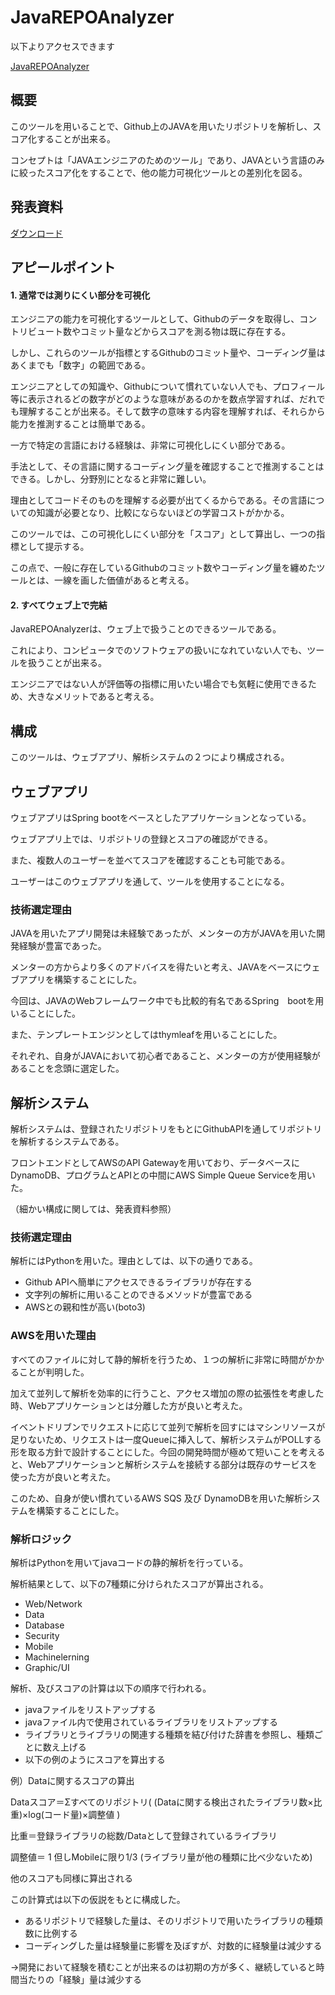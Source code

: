 # JavaREPOAnalyzer
以下よりアクセスできます

[JavaREPOAnalyzer](http://springboot-dev.eba-cxerme7m.ap-northeast-1.elasticbeanstalk.com)

## 概要
このツールを用いることで、Github上のJAVAを用いたリポジトリを解析し、スコア化することが出来る。

コンセプトは「JAVAエンジニアのためのツール」であり、JAVAという言語のみに絞ったスコア化をすることで、他の能力可視化ツールとの差別化を図る。

## 発表資料
[ダウンロード](https://github.com/moritaoy/PJ-intern-JavaREPOAnalyzer/blob/main/%E6%88%90%E6%9E%9C%E7%99%BA%E8%A1%A8%E4%BC%9A(pjintern-2020).pptx?raw=true)

## アピールポイント

#### 1. 通常では測りにくい部分を可視化
エンジニアの能力を可視化するツールとして、Githubのデータを取得し、コントリビュート数やコミット量などからスコアを測る物は既に存在する。

しかし、これらのツールが指標とするGithubのコミット量や、コーディング量はあくまでも「数字」の範囲である。

エンジニアとしての知識や、Githubについて慣れていない人でも、プロフィール等に表示されるどの数字がどのような意味があるのかを数点学習すれば、だれでも理解することが出来る。そして数字の意味する内容を理解すれば、それらから能力を推測することは簡単である。

一方で特定の言語における経験は、非常に可視化しにくい部分である。

手法として、その言語に関するコーディング量を確認することで推測することはできる。しかし、分野別にとなると非常に難しい。

理由としてコードそのものを理解する必要が出てくるからである。その言語についての知識が必要となり、比較にならないほどの学習コストがかかる。

このツールでは、この可視化しにくい部分を「スコア」として算出し、一つの指標として提示する。

この点で、一般に存在しているGithubのコミット数やコーディング量を纏めたツールとは、一線を画した価値があると考える。

#### 2. すべてウェブ上で完結
JavaREPOAnalyzerは、ウェブ上で扱うことのできるツールである。

これにより、コンピュータでのソフトウェアの扱いになれていない人でも、ツールを扱うことが出来る。

エンジニアではない人が評価等の指標に用いたい場合でも気軽に使用できるため、大きなメリットであると考える。

## 構成
このツールは、ウェブアプリ、解析システムの２つにより構成される。

## ウェブアプリ
ウェブアプリはSpring bootをベースとしたアプリケーションとなっている。

ウェブアプリ上では、リポジトリの登録とスコアの確認ができる。

また、複数人のユーザーを並べてスコアを確認することも可能である。

ユーザーはこのウェブアプリを通して、ツールを使用することになる。

### 技術選定理由
JAVAを用いたアプリ開発は未経験であったが、メンターの方がJAVAを用いた開発経験が豊富であった。

メンターの方からより多くのアドバイスを得たいと考え、JAVAをベースにウェブアプリを構築することにした。

今回は、JAVAのWebフレームワーク中でも比較的有名であるSpring　bootを用いることにした。

また、テンプレートエンジンとしてはthymleafを用いることにした。

それぞれ、自身がJAVAにおいて初心者であること、メンターの方が使用経験があることを念頭に選定した。

## 解析システム
解析システムは、登録されたリポジトリをもとにGithubAPIを通してリポジトリを解析するシステムである。

フロントエンドとしてAWSのAPI Gatewayを用いており、データベースにDynamoDB、プログラムとAPIとの中間にAWS Simple Queue Serviceを用いた。

（細かい構成に関しては、発表資料参照）

### 技術選定理由
解析にはPythonを用いた。理由としては、以下の通りである。

- Github APIへ簡単にアクセスできるライブラリが存在する
- 文字列の解析に用いることのできるメソッドが豊富である
- AWSとの親和性が高い(boto3)

### AWSを用いた理由
すべてのファイルに対して静的解析を行うため、１つの解析に非常に時間がかかることが判明した。

加えて並列して解析を効率的に行うこと、アクセス増加の際の拡張性を考慮した時、Webアプリケーションとは分離した方が良いと考えた。

イベントドリブンでリクエストに応じて並列で解析を回すにはマシンリソースが足りないため、リクエストは一度Queueに挿入して、解析システムがPOLLする形を取る方針で設計することにした。今回の開発時間が極めて短いことを考えると、Webアプリケーションと解析システムを接続する部分は既存のサービスを使った方が良いと考えた。

このため、自身が使い慣れているAWS SQS 及び DynamoDBを用いた解析システムを構築することにした。


### 解析ロジック
解析はPythonを用いてjavaコードの静的解析を行っている。

解析結果として、以下の7種類に分けられたスコアが算出される。
- Web/Network
- Data
- Database
- Security
- Mobile
- Machinelerning
- Graphic/UI

解析、及びスコアの計算は以下の順序で行われる。
- javaファイルをリストアップする
- javaファイル内で使用されているライブラリをリストアップする
- ライブラリとライブラリの関連する種類を結び付けた辞書を参照し、種類ごとに数え上げる
- 以下の例のようにスコアを算出する

例）Dataに関するスコアの算出

Dataスコア＝Σすべてのリポジトリ( (Dataに関する検出されたライブラリ数×比重)×log(コード量)×調整値 )

比重＝登録ライブラリの総数/Dataとして登録されているライブラリ

調整値＝ 1 但しMobileに限り1/3 (ライブラリ量が他の種類に比べ少ないため)

他のスコアも同様に算出される

この計算式は以下の仮説をもとに構成した。

- あるリポジトリで経験した量は、そのリポジトリで用いたライブラリの種類数に比例する
- コーディングした量は経験量に影響を及ぼすが、対数的に経験量は減少する

→開発において経験を積むことが出来るのは初期の方が多く、継続していると時間当たりの「経験」量は減少する
